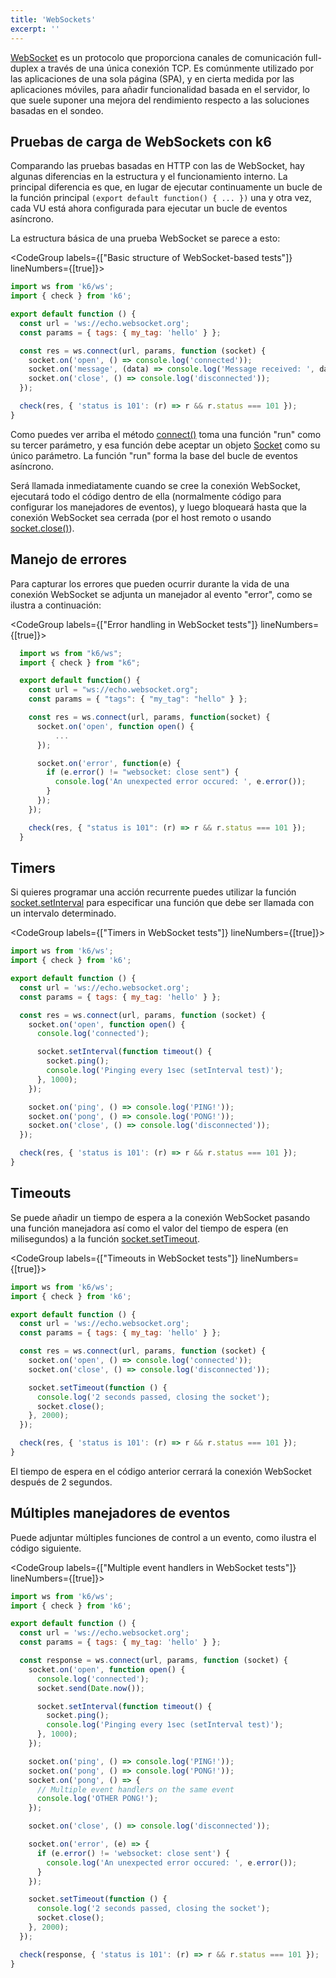 ```yaml
---
title: 'WebSockets'
excerpt: ''
---
```


[WebSocket](https://en.wikipedia.org/wiki/WebSocket) es un protocolo que proporciona canales de comunicación full-duplex a través de una única conexión TCP. Es comúnmente utilizado por las aplicaciones de una sola página (SPA), y en cierta medida por las aplicaciones móviles, para añadir funcionalidad basada en el servidor, lo que suele suponer una mejora del rendimiento respecto a las soluciones basadas en el sondeo.

## Pruebas de carga de WebSockets con k6

Comparando las pruebas basadas en HTTP con las de WebSocket, hay algunas diferencias en la estructura y el funcionamiento interno. La principal diferencia es que, en lugar de ejecutar continuamente un bucle de la función principal `(export default function() { ... })` una y otra vez, cada VU está ahora configurada para ejecutar un bucle de eventos asíncrono.

La estructura básica de una prueba WebSocket se parece a esto:

<CodeGroup labels={["Basic structure of WebSocket-based tests"]} lineNumbers={[true]}>

```javascript
import ws from 'k6/ws';
import { check } from 'k6';

export default function () {
  const url = 'ws://echo.websocket.org';
  const params = { tags: { my_tag: 'hello' } };

  const res = ws.connect(url, params, function (socket) {
    socket.on('open', () => console.log('connected'));
    socket.on('message', (data) => console.log('Message received: ', data));
    socket.on('close', () => console.log('disconnected'));
  });

  check(res, { 'status is 101': (r) => r && r.status === 101 });
}
```

</CodeGroup>

Como puedes ver arriba el método [connect()](/javascript-api/k6-ws/connect-url-params-callback) toma una función "run" como su tercer parámetro, y esa función debe aceptar un objeto [Socket](/javascript-api/k6-ws/socket) como su único parámetro. La función "run" forma la base del bucle de eventos asíncrono.

Será llamada inmediatamente cuando se cree la conexión WebSocket, ejecutará todo el código dentro de ella (normalmente código para configurar los manejadores de eventos), y luego bloqueará hasta que la conexión WebSocket sea cerrada (por el host remoto o usando [socket.close()](/javascript-api/k6-ws/socket/socket-close)).

## Manejo de errores

Para capturar los errores que pueden ocurrir durante la vida de una conexión WebSocket se adjunta un manejador al evento "error", como se ilustra a continuación:

<CodeGroup labels={["Error handling in WebSocket tests"]} lineNumbers={[true]}>

```javascript
  import ws from "k6/ws";
  import { check } from "k6";

  export default function() {
    const url = "ws://echo.websocket.org";
    const params = { "tags": { "my_tag": "hello" } };

    const res = ws.connect(url, params, function(socket) {
      socket.on('open', function open() {
          ...
      });

      socket.on('error', function(e) {
        if (e.error() != "websocket: close sent") {
          console.log('An unexpected error occured: ', e.error());
        }
      });
    });

    check(res, { "status is 101": (r) => r && r.status === 101 });
  }
```

</CodeGroup>

## Timers

Si quieres programar una acción recurrente puedes utilizar la función [socket.setInterval](/javascript-api/k6-ws/socket#section-socketsetinterval) para especificar una función que debe ser llamada con un intervalo determinado.

<CodeGroup labels={["Timers in WebSocket tests"]} lineNumbers={[true]}>

```javascript
import ws from 'k6/ws';
import { check } from 'k6';

export default function () {
  const url = 'ws://echo.websocket.org';
  const params = { tags: { my_tag: 'hello' } };

  const res = ws.connect(url, params, function (socket) {
    socket.on('open', function open() {
      console.log('connected');

      socket.setInterval(function timeout() {
        socket.ping();
        console.log('Pinging every 1sec (setInterval test)');
      }, 1000);
    });

    socket.on('ping', () => console.log('PING!'));
    socket.on('pong', () => console.log('PONG!'));
    socket.on('close', () => console.log('disconnected'));
  });

  check(res, { 'status is 101': (r) => r && r.status === 101 });
}
```

</CodeGroup>

## Timeouts

Se puede añadir un tiempo de espera a la conexión WebSocket pasando una función manejadora así como el valor del tiempo de espera (en milisegundos) a la función [socket.setTimeout](/javascript-api/k6-ws/socket/socket-settimeout-callback-delay).

<CodeGroup labels={["Timeouts in WebSocket tests"]} lineNumbers={[true]}>

```javascript
import ws from 'k6/ws';
import { check } from 'k6';

export default function () {
  const url = 'ws://echo.websocket.org';
  const params = { tags: { my_tag: 'hello' } };

  const res = ws.connect(url, params, function (socket) {
    socket.on('open', () => console.log('connected'));
    socket.on('close', () => console.log('disconnected'));

    socket.setTimeout(function () {
      console.log('2 seconds passed, closing the socket');
      socket.close();
    }, 2000);
  });

  check(res, { 'status is 101': (r) => r && r.status === 101 });
}
```

</CodeGroup>

El tiempo de espera en el código anterior cerrará la conexión WebSocket después de 2 segundos.

## Múltiples manejadores de eventos


Puede adjuntar múltiples funciones de control a un evento, como ilustra el código siguiente.

<CodeGroup labels={["Multiple event handlers in WebSocket tests"]} lineNumbers={[true]}>

```javascript
import ws from 'k6/ws';
import { check } from 'k6';

export default function () {
  const url = 'ws://echo.websocket.org';
  const params = { tags: { my_tag: 'hello' } };

  const response = ws.connect(url, params, function (socket) {
    socket.on('open', function open() {
      console.log('connected');
      socket.send(Date.now());

      socket.setInterval(function timeout() {
        socket.ping();
        console.log('Pinging every 1sec (setInterval test)');
      }, 1000);
    });

    socket.on('ping', () => console.log('PING!'));
    socket.on('pong', () => console.log('PONG!'));
    socket.on('pong', () => {
      // Multiple event handlers on the same event
      console.log('OTHER PONG!');
    });

    socket.on('close', () => console.log('disconnected'));

    socket.on('error', (e) => {
      if (e.error() != 'websocket: close sent') {
        console.log('An unexpected error occured: ', e.error());
      }
    });

    socket.setTimeout(function () {
      console.log('2 seconds passed, closing the socket');
      socket.close();
    }, 2000);
  });

  check(response, { 'status is 101': (r) => r && r.status === 101 });
}
```

</CodeGroup>
